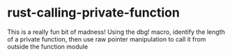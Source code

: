 # rust-calling-private-function
This is a really fun bit of madness! Using the dbg! macro, identify the length of a private function, then use raw pointer manipulation to call it from outside the function module
